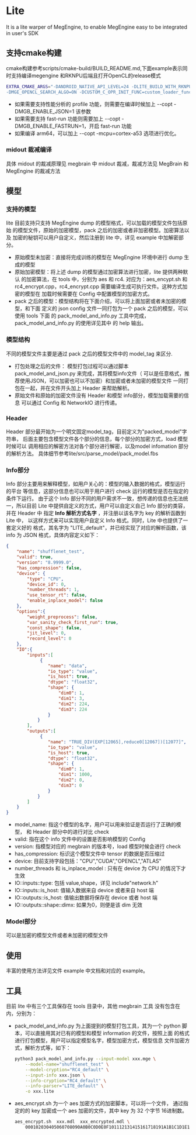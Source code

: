 # Lite

It is a lite warper of MegEngine, to enable MegEngine easy to be integrated in 
user's SDK

## 支持cmake构建
cmake构建参考scripts/cmake-build/BUILD_README.md,下面example表示同时支持编译megengine
和RKNPU后端且打开OpenCL的release模式
```bash
EXTRA_CMAKE_ARGS="-DANDROID_NATIVE_API_LEVEL=24 -DLITE_BUILD_WITH_RKNPU=ON -DMGE_WITH_OPENCL=ON \
-DMGE_OPENCL_SEARCH_ALGO=ON -DCUSTOM_C_OPR_INIT_FUNC=custom_loader_func" ./scripts/cmake-build/cross_build_android_arm_inference.sh"
```
* 如果需要支持性能分析的 profile 功能，则需要在编译时候加上
 --copt -DMGB_ENABLE_JSON=1 该参数
* 如果需要支持 fast-run 功能则需要加上
 --copt -DMGB_ENABLE_FASTRUN=1，开启 fast-run 功能
* 如果编译 arm64，可以加上 --copt -mcpu=cortex-a53 选项进行优化。

### midout 裁减编译
具体 midout 的裁减原理见 megbrain 中 midout 裁减，裁减方法见 MegBrain 
和 MegEngine 的裁减方法

## 模型

### 支持的模型

lite 目前支持只支持 MegEngine dump 的模型格式，可以加载的模型文件包括原始
的模型文件，原始的加密模型，pack 之后的加密或者非加密模型。加密算法以及
加密的秘钥可以用户自定义，然后注册到 lite 中，详见 example 中加解密部分。

* 原始模型未加密：直接将完成训练的模型在 MegEngine 环境中进行 dump 生成的模型
* 原始加密模型：将上述 dump 的模型通过加密算法进行加密，lite 提供两种默认
的加密算法，在 tools 中，分别为 aes 和 rc4. 对应为：aes_encypt.sh 和
rc4_encrypt.cpp，rc4_encrypt.cpp 需要编译生成可执行文件。这种方式加密的模型在
加载时候需要在 Config 中配置模型的加密方式。
* pack 之后的模型：模型结构将在下面介绍，可以将上面加密或者未加密的模型，和下面
定义的 json config 文件一同打包为一个 pack 之后的模型，可以使用 tools 下面
的 pack_model_and_info.py 工具中完成，pack_model_and_info.py 的使用详见其中
的 help 输出。

### 模型结构

不同的模型文件主要是通过 pack 之后的模型文件中的 model_tag 来区分.

* 打包处理之后的文件：
  模型打包过程可以通过脚本 pack_model_and_json.py 来完成，其将模型info文件（
  可以是任意格式，推荐使用JSON，可以加密也可以不加密）和加密或者未加密的模型文件
  一同打包在一起，并在文件开头加上 Header 来帮助解析。
* 原始文件和原始的加密文件没有 Header 和模型 info部分，模型加载需要的信息
  可以通过 Config 和 NetworkIO 进行传递。

### Header

Header 部分最开始为一个明文固定model_tag，目前定义为"packed_model"字符串，
后面主要包含模型文件各个部分的信息，每个部分的加密方式，load 模型时候可以
调用相应的解密方法对各个部分进行解密，以及model infomation 部分的解析方法。
具体细节参考lite/src/parse_model/pack_model.fbs

### Info部分

Info 部分主要用来解释模型，如用户关心的：模型的输入数据的格式，模型运行的平台
等信息，这部分信息也可以用于用户进行 check 运行的模型是否在指定的条件下运行。
由于这个 Info 部分不同的用户需求不一致，想传递的信息也无法统一，所以目前
Lite 中提供自定义的方式，用户可以自定义自己 Info 部分的类容，并在 Header 中
指定 **Info 解析方式名字** ，并注册以该名字为 key 的解析函数到 Lite 中，
以这样方式来可以实现用户自定义 Info 格式。同时，Lite 中也提供了一套定义好的
格式，其名字为 "LITE_default"，并已经实现了对应的解析函数，该 info
为 JSON 格式，具体内容定义如下：

```json
{
    "name": "shufflenet_test",
    "valid": true,
    "version": "8.9999.0",
    "has_compression": false,
    "device": {
        "type": "CPU",
        "device_id": 0,
        "number_threads": 1,
        "use_tensor_rt": false,
        "enable_inplace_model": false
    },
    "options":{
        "weight_preprocess": false,
        "var_sanity_check_first_run": true,
        "const_shape": false,
        "jit_level": 0,
        "record_level": 0
    },
    "IO":{
        "inputs":[
             {
                "name": "data",
                "io_type": "value",
                "is_host": true,
                "dtype": "float32",
                "shape": {
                    "dim0": 1,
                    "dim1": 3,
                    "dim2": 224,
                    "dim3": 224
                }
            }
        ],
        "outputs":[
             {
                "name": "TRUE_DIV(EXP[12065],reduce0[12067])[12077]",
                "io_type": "value",
                "is_host": true,
                "dtype": "float32",
                "shape": {
                    "dim0": 1,
                    "dim1": 1000,
                    "dim2": 0,
                    "dim3": 0
                }
            }
        ]
    }
}
```

* model_name: 指这个模型的名字，用户可以用来验证是否运行了正确的模型，
和 Header 部分中的进行对比 check
* valid: 指在这个 info 文件中的设置是否影响模型的 Config
* version: 指模型对应的 megbrain 的版本号，load 模型时候会进行 check
* has_compression: 标识这个模型文件中 tensor 的数据是否压缩过
* device: 目前支持字段包括："CPU","CUDA","OPENCL","ATLAS"
* number_threads 和 is_inplace_model : 只有在 device 为 CPU 的情况下才生效
* IO::inputs::type: 包括 value,shape，详见 include"network.h"
* IO::inputs::is_host: 值输入数据来自 device 或者来自 host 端
* IO::outputs::is_host: 值输出数据将保存在 device 或者 host 端
* IO::outputs::shape::dimx: 如果为0，则便是该 dim 无效

### Model部分

可以是加密的模型文件或者未加密的模型文件

## 使用

丰富的使用方法详见文件 example 中文档和对应的 example。

## 工具

目前 lite 中有三个工具保存在 tools 目录中，其他 megbrain 工具
没有包含在内，分别为：

* pack_model_and_info.py 为上面提到的模型打包工具，其为一个
  python 脚本，可以直接用其对已有的模型和模型 information 的文件，按照上面
  的格式进行打包模型，用户可以指定模型名字，模型加密方式，模型信息
  文件加密方式，解析方式等，如下：

    ```bash
    python3 pack_model_and_info.py --input-model xxx.mge \
        --model-name="shufflenet_test" \
        --model-cryption="RC4_default" \
        --input-info xxx.json \
        --info-cryption="RC4_default" \
        --info-parser="LITE_default" \
        -o xxx.lite
    ```
* aes_encrypt.sh 为一个 aes 加密方式的加密脚本，可以将一个文件，
通过指定的的 key 加密成一个 aes 加密的文件，其中 key 为 32 个字节
16进制数。
    ```bash
    aes_encrypt.sh  xxx.mdl  xxx_encrypted.mdl \
        000102030405060708090A0B0C0D0E0F101112131415161718191A1B1C1D1E1F
    ```
